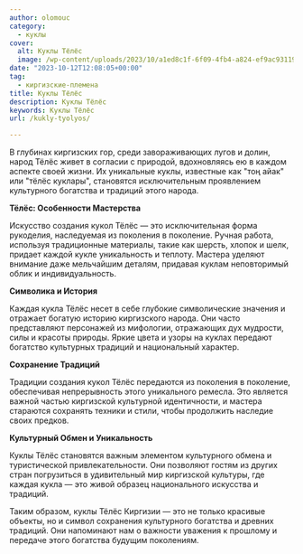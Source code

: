 ```yaml
---
author: olomouc
category:
  - куклы
cover:
  alt: Куклы Тёлёс
  image: /wp-content/uploads/2023/10/a1ed8c1f-6f09-4fb4-a824-ef9ac9311940-jpg.webp
date: "2023-10-12T12:08:05+00:00"
tag:
  - киргизские-племена
title: Куклы Тёлёс
description: Куклы Тёлёс
keywords: Куклы Тёлёс
url: /kukly-tyolyos/

---
```

В глубинах киргизских гор, среди завораживающих лугов и долин, народ Тёлёс живет в согласии с природой, вдохновляясь ею в каждом аспекте своей жизни. Их уникальные куклы, известные как "тоң айак" или "тёлёс куклары", становятся исключительным проявлением культурного богатства и традиций этого народа.

**Тёлёс: Особенности Мастерства**

Искусство создания кукол Тёлёс — это исключительная форма рукоделия, наследуемая из поколения в поколение. Ручная работа, используя традиционные материалы, такие как шерсть, хлопок и шелк, придает каждой кукле уникальность и теплоту. Мастера уделяют внимание даже мельчайшим деталям, придавая куклам неповторимый облик и индивидуальность.

**Символика и История**

Каждая кукла Тёлёс несет в себе глубокие символические значения и отражает богатую историю киргизского народа. Они часто представляют персонажей из мифологии, отражающих дух мудрости, силы и красоты природы. Яркие цвета и узоры на куклах передают богатство культурных традиций и национальный характер.

**Сохранение Традиций**

Традиции создания кукол Тёлёс передаются из поколения в поколение, обеспечивая непрерывность этого уникального ремесла. Это является важной частью киргизской культурной идентичности, и мастера стараются сохранять техники и стили, чтобы продолжить наследие своих предков.

**Культурный Обмен и Уникальность**

Куклы Тёлёс становятся важным элементом культурного обмена и туристической привлекательности. Они позволяют гостям из других стран погрузиться в удивительный мир киргизской культуры, где каждая кукла — это живой образец национального искусства и традиций.

Таким образом, куклы Тёлёс Киргизии — это не только красивые объекты, но и символ сохранения культурного богатства и древних традиций. Они напоминают нам о важности уважения к прошлому и передаче этого богатства будущим поколениям.
